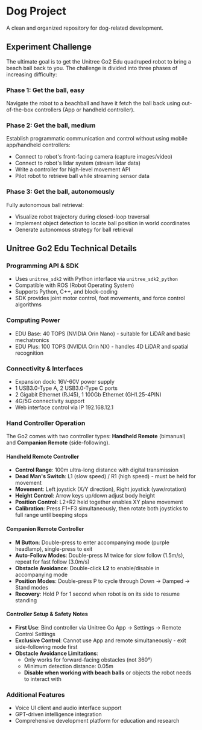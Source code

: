 # Dog Project

A clean and organized repository for dog-related development.

## Experiment Challenge

The ultimate goal is to get the Unitree Go2 Edu quadruped robot to bring a beach ball back to you. The challenge is divided into three phases of increasing difficulty:

### Phase 1: Get the ball, easy
Navigate the robot to a beachball and have it fetch the ball back using out-of-the-box controllers (App or handheld controller).

### Phase 2: Get the ball, medium  
Establish programmatic communication and control without using mobile app/handheld controllers:
- Connect to robot's front-facing camera (capture images/video)
- Connect to robot's lidar system (stream lidar data)  
- Write a controller for high-level movement API
- Pilot robot to retrieve ball while streaming sensor data

### Phase 3: Get the ball, autonomously
Fully autonomous ball retrieval:
- Visualize robot trajectory during closed-loop traversal
- Implement object detection to locate ball position in world coordinates
- Generate autonomous strategy for ball retrieval

## Unitree Go2 Edu Technical Details

### Programming API & SDK
- Uses `unitree_sdk2` with Python interface via `unitree_sdk2_python`
- Compatible with ROS (Robot Operating System)
- Supports Python, C++, and block-coding
- SDK provides joint motor control, foot movements, and force control algorithms

### Computing Power
- EDU Base: 40 TOPS (NVIDIA Orin Nano) - suitable for LiDAR and basic mechatronics
- EDU Plus: 100 TOPS (NVIDIA Orin NX) - handles 4D LiDAR and spatial recognition

### Connectivity & Interfaces
- Expansion dock: 16V-60V power supply
- 1 USB3.0-Type A, 2 USB3.0-Type C ports
- 2 Gigabit Ethernet (RJ45), 1 100Gb Ethernet (GH1.25-4PIN)
- 4G/5G connectivity support
- Web interface control via IP 192.168.12.1

### Hand Controller Operation

The Go2 comes with two controller types: **Handheld Remote** (bimanual) and **Companion Remote** (side-following).

#### Handheld Remote Controller
- **Control Range**: 100m ultra-long distance with digital transmission
- **Dead Man's Switch**: L1 (slow speed) / R1 (high speed) - must be held for movement
- **Movement**: Left joystick (X/Y direction), Right joystick (yaw/rotation)  
- **Height Control**: Arrow keys up/down adjust body height
- **Position Control**: L2+R2 held together enables XY plane movement
- **Calibration**: Press F1+F3 simultaneously, then rotate both joysticks to full range until beeping stops

#### Companion Remote Controller  
- **M Button**: Double-press to enter accompanying mode (purple headlamp), single-press to exit
- **Auto-Follow Modes**: Double-press M twice for slow follow (1.5m/s), repeat for fast follow (3.0m/s)
- **Obstacle Avoidance**: Double-click **L2** to enable/disable in accompanying mode
- **Position Modes**: Double-press P to cycle through Down → Damped → Stand modes
- **Recovery**: Hold P for 1 second when robot is on its side to resume standing

#### Controller Setup & Safety Notes
- **First Use**: Bind controller via Unitree Go App → Settings → Remote Control Settings
- **Exclusive Control**: Cannot use App and remote simultaneously - exit side-following mode first
- **Obstacle Avoidance Limitations**: 
  - Only works for forward-facing obstacles (not 360°)
  - Minimum detection distance: 0.05m
  - **Disable when working with beach balls** or objects the robot needs to interact with

### Additional Features
- Voice UI client and audio interface support
- GPT-driven intelligence integration
- Comprehensive development platform for education and research
